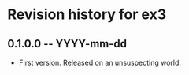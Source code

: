 # Revision history for ex3

## 0.1.0.0 -- YYYY-mm-dd

* First version. Released on an unsuspecting world.
